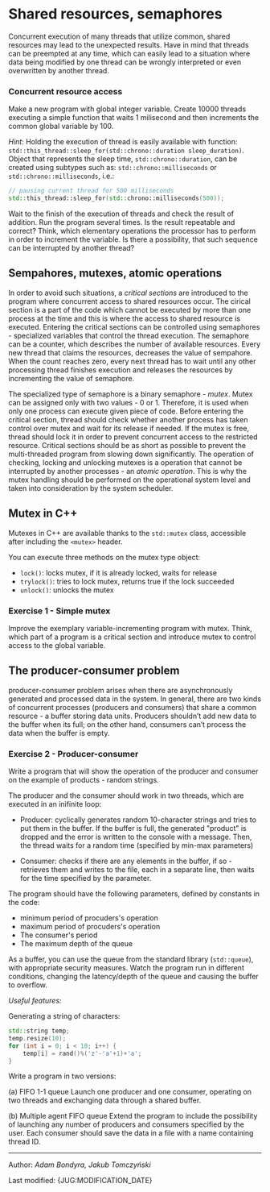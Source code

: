 # Shared resources, semaphores

Concurrent execution of many threads that utilize common, shared resources may lead to the
unexpected results. Have in mind that threads can be preempted at any time, which can easily
lead to a situation where data being modified by one thread can be wrongly interpreted or even
overwritten by another thread.

### Concurrent resource access

Make a new program with global integer variable. Create 10000 threads executing a simple
function that waits 1 milisecond and then increments the common global variable by 100.


*Hint*: Holding the execution of thread is easily available with function:
`std::this_thread::sleep_for(std::chrono::duration sleep_duration)`. Object that represents
the sleep time, `std::chrono::duration`, can be created using subtypes such as:
`std::chrono::milliseconds` or `std::chrono::milliseconds`, i.e.:

```cpp
// pausing current thread for 500 milliseconds
std::this_thread::sleep_for(std::chrono::milliseconds(500));
```

Wait to the finish of the execution of threads and check the result of addition. Run the
program several times. Is the result repeatable and correct? Think, which elementary operations
the processor has to perform in order to increment the variable. Is there a possibility, that such
sequence can be interrupted by another thread?

## Sempahores, mutexes, atomic operations

In order to avoid such situations, a *critical sections* are introduced to the program where concurrent access to shared resources occur. The cirical section is a part of the code which cannot be executed by more than one process at the time and this is where the access to shared resource is executed. Entering the critical sections can be controlled using semaphores - specialized variables that control the thread execution. The semaphore can be a counter, which describes the number of available resources. Every new thread that claims the resources, decreases the value of sempahore. When the count reaches zero, every next thread has to wait until any other processing thread finishes execution and releases the resources by incrementing the value of semaphore.

The specialized type of semaphore is a binary semaphore - *mutex*. Mutex can be assigned
only with two values - 0 or 1. Therefore, it is used when only one process can execute given
piece of code. Before entering the critical section, thread should check whether another process
has taken control over mutex and wait for its release if needed. If the mutex is free, thread
should lock it in order to prevent concurrent access to the restricted resource. Critical sections
should be as short as possible to prevent the multi-threaded program from slowing down significantly.
The operation of checking, locking and unlocking mutexes is a operation that cannot
be interrupted by another processes - an *atomic operation*. This is why the mutex handling
should be performed on the operational system level and taken into consideration by the system
scheduler.

## Mutex in C++

Mutexes in C++ are available thanks to the `std::mutex` class, accessible after including the
`<mutex>` header. 

You can execute three methods on the mutex type object:

* `lock()`: locks mutex, if it is already locked, waits for release
* `trylock()`: tries to lock mutex, returns true if the lock succeeded
* `unlock()`: unlocks the mutex

### Exercise 1 - Simple mutex

Improve the exemplary variable-incrementing program with mutex. Think, which part of a program is a critical section and introduce mutex to control access to the global variable.

## The producer-consumer problem

producer-consumer problem arises when there are asynchronously generated and processed data in the system. In general, there are two kinds of concurrent processes (producers and consumers) that share a common resource - a buffer storing data units. Producers shouldn’t add new data to the buffer when its full; on the other hand, consumers can’t process the data when the buffer is empty.


### Exercise 2 - Producer-consumer

Write a program that will show the operation of the producer and consumer on the example of products - random strings.

The producer and the consumer should work in two threads, which are executed in an inifinite loop:

* Producer: cyclically generates random 10-character strings and tries to put them in the buffer. If the buffer is full, the generated "product" is dropped and the error  is written to the console with a message. Then, the thread waits for a random time (specified by min-max parameters)

* Consumer: checks if there are any elements in the buffer, if so - retrieves them and writes to the file, each in a separate line, then waits for the time specified by the parameter.

The program should have the following parameters, defined by constants in the code:

* minimum period of procuders's operation
* maximum period of procuders's operation
* The consumer's period
* The maximum depth of the queue

As a buffer, you can use the queue from the standard library (`std::queue`), with appropriate security measures. Watch the program run in different conditions, changing the latency/depth of the queue and causing the buffer to overflow.

*Useful features:*

Generating a string of characters:

```cpp
std::string temp;
temp.resize(10);
for (int i = 0; i < 10; i++) {
    temp[i] = rand()%('z'-'a'+1)+'a';
}
```

Write a program in two versions:

(a) FIFO 1-1 queue
Launch one producer and one consumer, operating on two threads and exchanging data through a shared buffer. 

(b) Multiple agent FIFO queue
Extend the program to include the possibility of launching any number of producers and consumers specified by the user. Each consumer should save the data in a file with a name containing thread ID.



***
Author: *Adam Bondyra, Jakub Tomczyński*

Last modified: {JUG:MODIFICATION_DATE}
